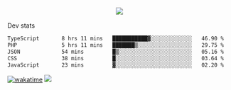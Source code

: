 <h3 align="center">
  <a href="https://github.com/spoopy2023">
      <img src="https://github-profile-trophy.vercel.app/?username=Spoopy2023&no-bg=true&no-frame=true">
  </a>
</h3>

Dev stats
<!--START_SECTION:waka-->

```txt
TypeScript       8 hrs 11 mins   ███████████▓░░░░░░░░░░░░░   46.90 %
PHP              5 hrs 11 mins   ███████▒░░░░░░░░░░░░░░░░░   29.75 %
JSON             54 mins         █▒░░░░░░░░░░░░░░░░░░░░░░░   05.16 %
CSS              38 mins         █░░░░░░░░░░░░░░░░░░░░░░░░   03.64 %
JavaScript       23 mins         ▓░░░░░░░░░░░░░░░░░░░░░░░░   02.20 %
```

<!--END_SECTION:waka-->
[![wakatime](https://wakatime.com/badge/user/018ece4c-ff65-47b1-86a2-26e4e720c978.svg)](https://wakatime.com/@mac_g)
<img src="https://camo.githubusercontent.com/935c1e1091fb0ce9d975d06263ed4bc014721cd7e52b557f59b07c85da01afe3/68747470733a2f2f6b6f6d617265762e636f6d2f67687076632f3f757365726e616d653d5843726166744d616e3532266c6162656c3d566965777326636f6c6f723d626c7565267374796c653d706c6173746963">
